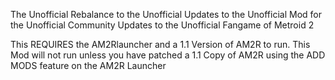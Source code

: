  The Unofficial Rebalance to the Unofficial Updates to the Unofficial Mod for the Unofficial Community Updates to the Unofficial Fangame of Metroid 2

This REQUIRES the AM2Rlauncher and a 1.1 Version of AM2R to run.
This Mod will not run unless you have patched a 1.1 Copy of AM2R using the ADD MODS feature on the AM2R Launcher
